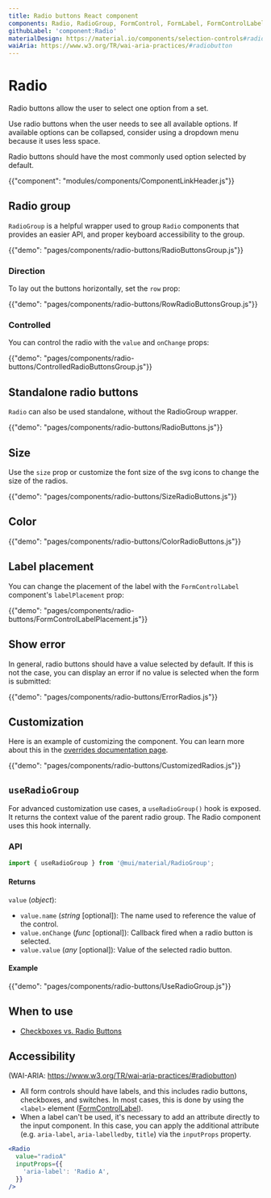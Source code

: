 ```yaml
---
title: Radio buttons React component
components: Radio, RadioGroup, FormControl, FormLabel, FormControlLabel
githubLabel: 'component:Radio'
materialDesign: https://material.io/components/selection-controls#radio-buttons
waiAria: https://www.w3.org/TR/wai-aria-practices/#radiobutton
---
```


# Radio

<p class="description">Radio buttons allow the user to select one option from a set.</p>

Use radio buttons when the user needs to see all available options.
If available options can be collapsed, consider using a dropdown menu because it uses less space.

Radio buttons should have the most commonly used option selected by default.

{{"component": "modules/components/ComponentLinkHeader.js"}}

## Radio group

`RadioGroup` is a helpful wrapper used to group `Radio` components that provides an easier API, and proper keyboard accessibility to the group.

{{"demo": "pages/components/radio-buttons/RadioButtonsGroup.js"}}

### Direction

To lay out the buttons horizontally, set the `row` prop:

{{"demo": "pages/components/radio-buttons/RowRadioButtonsGroup.js"}}

### Controlled

You can control the radio with the `value` and `onChange` props:

{{"demo": "pages/components/radio-buttons/ControlledRadioButtonsGroup.js"}}

## Standalone radio buttons

`Radio` can also be used standalone, without the RadioGroup wrapper.

{{"demo": "pages/components/radio-buttons/RadioButtons.js"}}

## Size

Use the `size` prop or customize the font size of the svg icons to change the size of the radios.

{{"demo": "pages/components/radio-buttons/SizeRadioButtons.js"}}

## Color

{{"demo": "pages/components/radio-buttons/ColorRadioButtons.js"}}

## Label placement

You can change the placement of the label with the `FormControlLabel` component's `labelPlacement` prop:

{{"demo": "pages/components/radio-buttons/FormControlLabelPlacement.js"}}

## Show error

In general, radio buttons should have a value selected by default. If this is not the case, you can display an error if no value is selected when the form is submitted:

{{"demo": "pages/components/radio-buttons/ErrorRadios.js"}}

## Customization

Here is an example of customizing the component.
You can learn more about this in the [overrides documentation page](/customization/how-to-customize/).

{{"demo": "pages/components/radio-buttons/CustomizedRadios.js"}}

## `useRadioGroup`

For advanced customization use cases, a `useRadioGroup()` hook is exposed.
It returns the context value of the parent radio group.
The Radio component uses this hook internally.

### API

```jsx
import { useRadioGroup } from '@mui/material/RadioGroup';
```

#### Returns

`value` (_object_):

- `value.name` (_string_ [optional]): The name used to reference the value of the control.
- `value.onChange` (_func_ [optional]): Callback fired when a radio button is selected.
- `value.value` (_any_ [optional]): Value of the selected radio button.

#### Example

{{"demo": "pages/components/radio-buttons/UseRadioGroup.js"}}

## When to use

- [Checkboxes vs. Radio Buttons](https://www.nngroup.com/articles/checkboxes-vs-radio-buttons/)

## Accessibility

(WAI-ARIA: https://www.w3.org/TR/wai-aria-practices/#radiobutton)

- All form controls should have labels, and this includes radio buttons, checkboxes, and switches. In most cases, this is done by using the `<label>` element ([FormControlLabel](/api/form-control-label/)).
- When a label can't be used, it's necessary to add an attribute directly to the input component.
  In this case, you can apply the additional attribute (e.g. `aria-label`, `aria-labelledby`, `title`) via the `inputProps` property.

```jsx
<Radio
  value="radioA"
  inputProps={{
    'aria-label': 'Radio A',
  }}
/>
```
